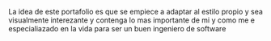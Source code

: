 La idea de este portafolio es que se empiece a adaptar al estilo propio y sea visualmente interezante y contenga  lo mas importante de mi y como me e especialiazado en la vida para ser un buen ingeniero de software
